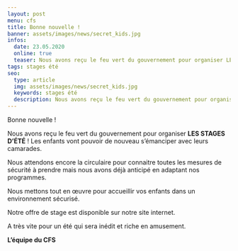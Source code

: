 ```yaml
---
layout: post
menu: cfs
title: Bonne nouvelle !
banner: assets/images/news/secret_kids.jpg
infos:
  date: 23.05.2020
  online: true
  teaser: Nous avons reçu le feu vert du gouvernement pour organiser LES STAGES D’ÉTÉ !
tags: stages été
seo:
  type: article
  img: assets/images/news/secret_kids.jpg
  keywords: stages été
  description: Nous avons reçu le feu vert du gouvernement pour organiser LES STAGES D’ÉTÉ !
---
```

Bonne nouvelle !

Nous avons reçu le feu vert du gouvernement pour organiser **LES STAGES D’ÉTÉ** ! Les enfants vont pouvoir de nouveau s’émanciper avec leurs camarades.

Nous attendons encore la circulaire pour connaitre toutes les mesures de sécurité à prendre mais nous avons déjà anticipé en adaptant nos programmes.

Nous mettons tout en œuvre pour accueillir vos enfants dans un environnement sécurisé.

Notre offre de stage est disponible sur notre site internet.

A très vite pour un été qui sera inédit et riche en amusement.

**L’équipe du CFS**